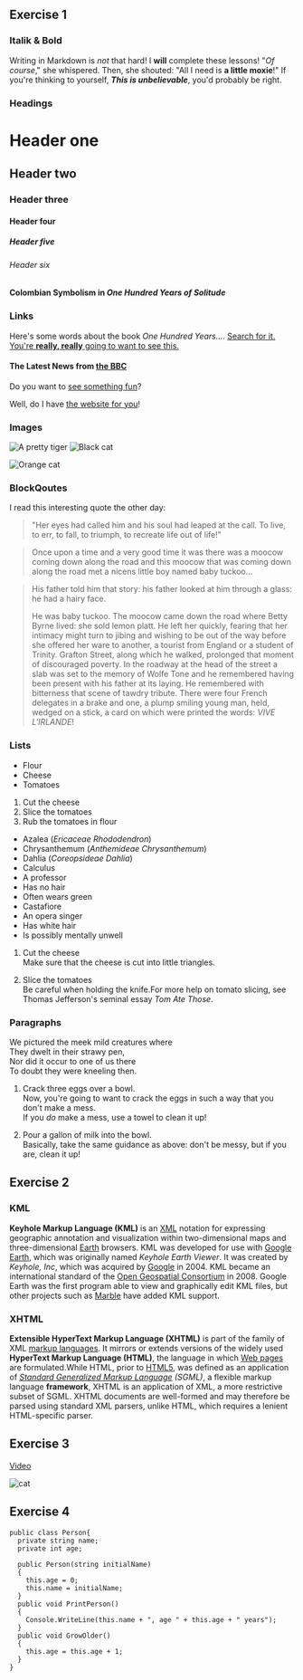 ## Exercise 1
### Italik & Bold
Writing in Markdown is _not_ that hard!
I **will** complete these lessons!
"_Of course_," she whispered. Then, she shouted: "All I need is **a little moxie**!"
If you're thinking to yourself, **_This is unbelievable_**, you'd probably be right.
### Headings
# Header one
## Header two
### Header three
#### Header four
##### Header five
###### Header six
#### Colombian Symbolism in _One Hundred Years of Solitude_

### Links
Here's some words about the book _One Hundred Years..._.
[Search for it.]( www.google.com)
[You're **really, really** going to want to see this.](www.dailykitten.com)
#### The Latest News from [the BBC](www.bbc.com/news)
Do you want to [see something fun][a fun place]?

Well, do I have [the website for you][another fun place]!


[a fun place]:www.zombo.com
[another fun place]:www.stumbleupon.com

### Images
![A pretty tiger](https://upload.wikimedia.org/wikipedia/commons/5/56/Tiger.50.jpg)
![Black cat][Black]

![Orange cat][Orange]

[Black]: https://upload.wikimedia.org/wikipedia/commons/a/a3/81_INF_DIV_SSI.jpg


[Black]:https://upload.wikimedia.org/wikipedia/commons/a/a3/81_INF_DIV_SSI.jpg

[Orange]:http://icons.iconarchive.com/icons/google/noto-emoji-animals-nature/256/22221-cat-icon.png

### BlockQoutes
I read this interesting quote the other day:

>"Her eyes had called him and his soul had leaped at the call. To live, to err, to fall, to triumph, to recreate life out of life!"

>Once upon a time and a very good time it was there was a moocow coming down along the road and this moocow that was coming down along the road met a nicens little boy named baby tuckoo...

>His father told him that story: his father looked at him through a glass: he had a hairy face.
>
>He was baby tuckoo. The moocow came down the road where Betty Byrne lived: she sold lemon platt.
>He left her quickly, fearing that her intimacy might turn to jibing and wishing to be out of the way before she offered her ware to another, a tourist from England or a student of Trinity. Grafton Street, along which he walked, prolonged that moment of discouraged poverty. In the roadway at the head of the street a slab was set to the memory of Wolfe Tone and he remembered having been present with his father at its laying. He remembered with bitterness that scene of tawdry tribute. There were four French delegates in a brake and one, a plump smiling young man, held, wedged on a stick, a card on which were printed the words: _VIVE L'IRLANDE_!

### Lists
* Flour 
* Cheese 
* Tomatoes
1. Cut the cheese
2. Slice the tomatoes
3. Rub the tomatoes in flour
* Azalea (*Ericaceae Rhododendron*)
* Chrysanthemum (*Anthemideae Chrysanthemum*)
* Dahlia (*Coreopsideae Dahlia*)
* Calculus
 * A professor
 * Has no hair
 * Often wears green
* Castafiore
 * An opera singer
 * Has white hair
 * Is possibly mentally unwell
 1. Cut the cheese  
  Make sure that the cheese is cut into little triangles.

2. Slice the tomatoes  
  Be careful when holding the knife.For more help on tomato slicing, see Thomas Jefferson's seminal essay _Tom Ate Those_.

  ### Paragraphs
   We pictured the meek mild creatures where  
They dwelt in their strawy pen,  
Nor did it occur to one of us there  
To doubt they were kneeling then.
1. Crack three eggs over a bowl.  
 Now, you're going to want to crack the eggs in such a way that you don't make a mess.  
If you _do_ make a mess, use a towel to clean it up!

2. Pour a gallon of milk into the bowl.  
 Basically, take the same guidance as above: don't be messy, but if you are, clean it up!
 
 ## Exercise 2
 ### KML
**Keyhole Markup Language (KML)** is an [XML](https://en.wikipedia.org/wiki/XML) notation for expressing geographic annotation and visualization within two-dimensional maps and three-dimensional [Earth](https://en.wikipedia.org/wiki/Earth) browsers. KML was developed for use with [Google Earth](https://en.wikipedia.org/wiki/Google_Earth), which was originally named *Keyhole Earth Viewer*. It was created by _Keyhole, Inc_, which was acquired by [Google](https://en.wikipedia.org/wiki/Google) in 2004. KML became an international standard of the [Open Geospatial Consortium](https://en.wikipedia.org/wiki/Open_Geospatial_Consortium) in 2008. Google Earth was the first program able to view and graphically edit KML files, but other projects such as [Marble](https://en.wikipedia.org/wiki/Marble_(software)) have added KML support.

### XHTML
**Extensible HyperText Markup Language (XHTML)** is part of the family of XML [markup languages](https://en.wikipedia.org/wiki/Markup_language). It mirrors or extends versions of the widely used **HyperText Markup Language (HTML)**, the language in which [Web pages](https://en.wikipedia.org/wiki/Web_page) are formulated.While HTML, prior to [HTML5](https://en.wikipedia.org/wiki/HTML5), was defined as an application of *[Standard Generalized Markup Language](https://en.wikipedia.org/wiki/Standard_Generalized_Markup_Language) (SGML)*, a flexible markup language **framework**, XHTML is an application of XML, a more restrictive subset of SGML. XHTML documents are well-formed and may therefore be parsed using standard XML parsers, unlike HTML, which requires a lenient HTML-specific parser.

## Exercise 3
[Video](https://www.youtube.com/watch?v=m8q8M50cF5E&ab_channel=ProfessorMaur%C3%ADcioDanielskiVicente)

![cat](https://hips.hearstapps.com/hmg-prod/images/domestic-cat-lies-in-a-basket-with-a-knitted-royalty-free-image-1592337336.jpg?crop=0.668xw:1.00xh;0.247xw,0&resize=1200:*)

## Exercise 4
```
public class Person{
  private string name;
  private int age;

  public Person(string initialName)
  {
    this.age = 0;
    this.name = initialName;
  }
  public void PrintPerson()
  {
    Console.WriteLine(this.name + ", age " + this.age + " years");
  }
  public void GrowOlder()
  {
    this.age = this.age + 1;
  }
}
```
